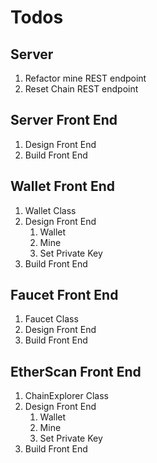 # Todos

## Server

1. Refactor mine REST endpoint
1. Reset Chain REST endpoint

## Server Front End

1. Design Front End
1. Build Front End

## Wallet Front End

1. Wallet Class
1. Design Front End
    1. Wallet
    1. Mine
    1. Set Private Key
1. Build Front End

## Faucet Front End

1. Faucet Class
1. Design Front End
1. Build Front End

## EtherScan Front End

1. ChainExplorer Class
1. Design Front End
    1. Wallet
    1. Mine
    1. Set Private Key
1. Build Front End
